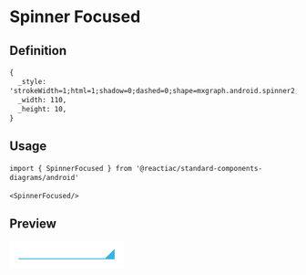 # Spinner Focused

## Definition

```
{
  _style: 'strokeWidth=1;html=1;shadow=0;dashed=0;shape=mxgraph.android.spinner2;align=center;fillColor=#33b5e5;strokeColor=#33b5e5;verticalAlign=bottom',
  _width: 110,
  _height: 10,
}
```

## Usage

```
import { SpinnerFocused } from '@reactiac/standard-components-diagrams/android'

<SpinnerFocused/>
```

## Preview

<img src="./spinner-focused.png" width="200"/>
